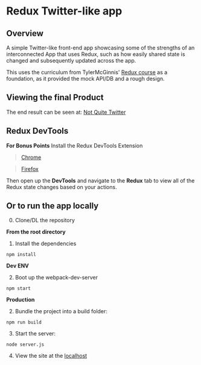 Redux Twitter-like app
========

## Overview
A simple Twitter-like front-end app showcasing some of the strengths of an interconnected App that uses Redux, such as how easily shared state is changed and subsequently updated across the app.


This uses the curriculum from TylerMcGinnis' [Redux course](https://tylermcginnis.com/courses/redux/) as a foundation, as it provided the mock API/DB and a rough design.


## Viewing the final Product
The end result can be seen at: [Not Quite Twitter](https://not-quite-twitter.herokuapp.com/)

## Redux DevTools
**For Bonus Points**
Install the Redux DevTools Extension
>[Chrome](https://chrome.google.com/webstore/detail/redux-devtools/lmhkpmbekcpmknklioeibfkpmmfibljd?hl=en)

>[Firefox](https://addons.mozilla.org/en-US/firefox/addon/remotedev/)

Then open up the **DevTools** and navigate to the **Redux** tab to view all of the Redux state changes based on your actions.

## Or to run the app locally
0. Clone/DL the repository

**From the root directory**
1. Install the dependencies

`npm install`


**Dev ENV**

2. Boot up the webpack-dev-server

`npm start`


**Production**

2. Bundle the project into a build folder:

`npm run build`

3. Start the server:

`node server.js`

4. View the site at the [localhost](localhost:3000)
